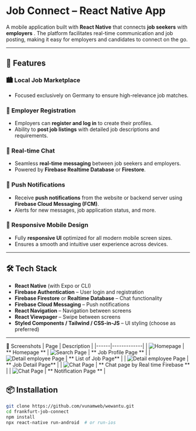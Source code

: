 # Job Connect – React Native App

A mobile application built with **React Native** that connects **job seekers** with **employers** . The platform facilitates real-time communication and job posting, making it easy for employers and candidates to connect on the go.

---

## 🚀 Features

### 🏙️ Local Job Marketplace
- Focused exclusively on Germany to ensure high-relevance job matches.

### 👤 Employer Registration
- Employers can **register and log in** to create their profiles.
- Ability to **post job listings** with detailed job descriptions and requirements.

### 💬 Real-time Chat
- Seamless **real-time messaging** between job seekers and employers.
- Powered by **Firebase Realtime Database** or **Firestore**.

### 🔔 Push Notifications
- Receive **push notifications** from the website or backend server using **Firebase Cloud Messaging (FCM)**.
- Alerts for new messages, job application status, and more.

### 📱 Responsive Mobile Design
- Fully **responsive UI** optimized for all modern mobile screen sizes.
- Ensures a smooth and intuitive user experience across devices.

---

## 🛠️ Tech Stack

- **React Native** (with Expo or CLI)
- **Firebase Authentication** – User login and registration
- **Firebase Firestore** or **Realtime Database** – Chat functionality
- **Firebase Cloud Messaging** – Push notifications
- **React Navigation** – Navigation between screens
- **React Viewpager** – Swipe between screens
- **Styled Components / Tailwind / CSS-in-JS** – UI styling (choose as preferred)

---

📸 Screenshots
| Page | Description |
|------|-------------|
| ![Homepage](1.png) | ** Homepage **
| ![Search Page](2.png) | ** Job Profile Page ** |
| ![Detail employee Page](3.png) | ** List of Job Page** |
| ![Detail employee Page](4.png) | ** Job Detail Page** |
| ![Chat Page](5.png) | ** Chat page by Real time Firebase ** |
| ![Chat Page](6.png) | ** Notification Page ** |

## 📦 Installation

```bash
git clone https://github.com/vunamweb/wewantu.git
cd frankfurt-job-connect
npm install
npx react-native run-android  # or run-ios
